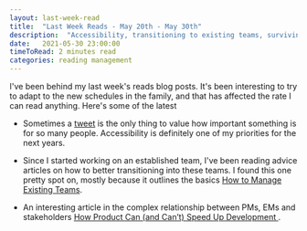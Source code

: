 ```yaml
---
layout: last-week-read
title:  "Last Week Reads - May 20th - May 30th"
description:  "Accessibility, transitioning to existing teams, surviving a stroke, and balancing work, life and training for triathletes."
date:   2021-05-30 23:00:00
timeToRead: 2 minutes read
categories: reading management 
---
```


I've been behind my last week's reads blog posts. It's been interesting to try to adapt to the new schedules in the family, and that has affected the rate I can read anything. Here's some of the latest

* Sometimes a [tweet](https://twitter.com/Kristy_Viers/status/1287189581926981634) is the only thing to value how important something is for so many people. Accessibility is definitely one of my priorities for the next years.

* Since I started working on an established team, I've been reading advice articles on how to better transitioning into these teams. I found this one pretty spot on, mostly because it outlines the basics [How to Manage Existing Teams](https://buildthestage.com/how-to-manage-existing-engineering-teams/).

* An interesting article in the complex relationship between PMs, EMs and stakeholders [How Product Can (and Can’t) Speed Up Development
](https://richmironov.medium.com/how-product-can-and-cant-speed-up-development-8f315692ac61).

